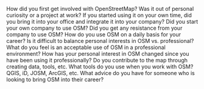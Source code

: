 How did you first get involved with OpenStreetMap?  Was it out of personal curiosity or a project at work?
If you started using it on your own time, did you bring it into your office and integrate it into your company?  Did you start your own company to use OSM?
Did you get any resistance from your company to use OSM?
How do you use OSM on a daily basis for your career?
Is it difficult to balance personal interests in OSM vs. professional?
What do you feel is an acceptable use of OSM in a professional environment?
How has your personal interest in OSM changed since you have been using it professionally?
Do you contribute to the map through creating data, tools, etc.
What tools do you use when you work with OSM?  QGIS, iD, JOSM, ArcGIS, etc.
What advice do you have for someone who is looking to bring OSM into their career?
